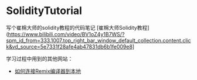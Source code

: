 # SolidityTutorial

写个崔棉大师的solidity教程的代码笔记
[崔棉大师Solidity教程](https://www.bilibili.com/video/BV1oZ4y1B7WS/?spm_id_from=333.1007.top_right_bar_window_default_collection.content.click&vd_source=5e7331f28afe4ab47831db6b1fe009e8]

学习过程中用到的其他网站：
- [如何连接Remix编译器到本地](https://www.cnblogs.com/n0hackers/p/17398440.html)
